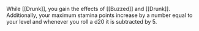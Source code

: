 While [[Drunk]], you gain the effects of [[Buzzed]] and [[Drunk]]. Additionally, your maximum stamina points increase by a number equal to your level and whenever you roll a d20 it is subtracted by 5.